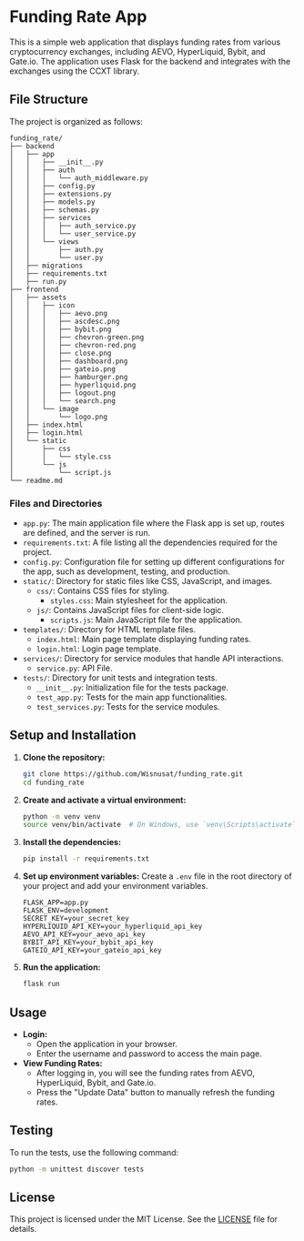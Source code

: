 
# Funding Rate App

This is a simple web application that displays funding rates from various cryptocurrency exchanges, including AEVO, HyperLiquid, Bybit, and Gate.io. The application uses Flask for the backend and integrates with the exchanges using the CCXT library.

## File Structure

The project is organized as follows:

```
funding_rate/
├── backend
│   ├── app
│   │   ├── __init__.py
│   │   ├── auth
│   │   │   └── auth_middleware.py
│   │   ├── config.py
│   │   ├── extensions.py
│   │   ├── models.py
│   │   ├── schemas.py
│   │   ├── services
│   │   │   ├── auth_service.py
│   │   │   └── user_service.py
│   │   └── views
│   │       ├── auth.py
│   │       └── user.py
│   ├── migrations
│   ├── requirements.txt
│   ├── run.py
├── frontend
│   ├── assets
│   │   ├── icon
│   │   │   ├── aevo.png
│   │   │   ├── ascdesc.png
│   │   │   ├── bybit.png
│   │   │   ├── chevron-green.png
│   │   │   ├── chevron-red.png
│   │   │   ├── close.png
│   │   │   ├── dashboard.png
│   │   │   ├── gateio.png
│   │   │   ├── hamburger.png
│   │   │   ├── hyperliquid.png
│   │   │   ├── logout.png
│   │   │   └── search.png
│   │   └── image
│   │       └── logo.png
│   ├── index.html
│   ├── login.html
│   └── static
│       ├── css
│       │   └── style.css
│       └── js
│           └── script.js
└── readme.md

```

### Files and Directories

- `app.py`: The main application file where the Flask app is set up, routes are defined, and the server is run.
- `requirements.txt`: A file listing all the dependencies required for the project.
- `config.py`: Configuration file for setting up different configurations for the app, such as development, testing, and production.
- `static/`: Directory for static files like CSS, JavaScript, and images.
  - `css/`: Contains CSS files for styling.
    - `styles.css`: Main stylesheet for the application.
  - `js/`: Contains JavaScript files for client-side logic.
    - `scripts.js`: Main JavaScript file for the application.
- `templates/`: Directory for HTML template files.
  - `index.html`: Main page template displaying funding rates.
  - `login.html`: Login page template.
- `services/`: Directory for service modules that handle API interactions.
  - `service.py`: API File.
- `tests/`: Directory for unit tests and integration tests.
  - `__init__.py`: Initialization file for the tests package.
  - `test_app.py`: Tests for the main app functionalities.
  - `test_services.py`: Tests for the service modules.

## Setup and Installation

1. **Clone the repository:**
   ```sh
   git clone https://github.com/Wisnusat/funding_rate.git
   cd funding_rate
   ```

2. **Create and activate a virtual environment:**
   ```sh
   python -m venv venv
   source venv/bin/activate  # On Windows, use `venv\Scripts\activate`
   ```

3. **Install the dependencies:**
   ```sh
   pip install -r requirements.txt
   ```

4. **Set up environment variables:**
   Create a `.env` file in the root directory of your project and add your environment variables.
   ```plaintext
   FLASK_APP=app.py
   FLASK_ENV=development
   SECRET_KEY=your_secret_key
   HYPERLIQUID_API_KEY=your_hyperliquid_api_key
   AEVO_API_KEY=your_aevo_api_key
   BYBIT_API_KEY=your_bybit_api_key
   GATEIO_API_KEY=your_gateio_api_key
   ```

5. **Run the application:**
   ```sh
   flask run
   ```

## Usage

- **Login:**
  - Open the application in your browser.
  - Enter the username and password to access the main page.
- **View Funding Rates:**
  - After logging in, you will see the funding rates from AEVO, HyperLiquid, Bybit, and Gate.io.
  - Press the "Update Data" button to manually refresh the funding rates.

## Testing

To run the tests, use the following command:
```sh
python -m unittest discover tests
```

## License

This project is licensed under the MIT License. See the [LICENSE](LICENSE) file for details.

```
